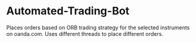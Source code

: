 # Automated-Trading-Bot
Places orders based on ORB trading strategy for the selected instruments on oanda.com.
Uses different threads to place different orders.
